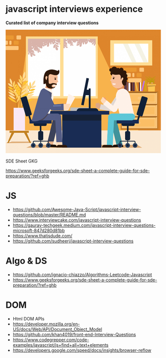 # javascript interviews experience

<b>Curated list of company interview questions</b>

<p align="center">
  <img src="https://github.com/iktarun/interviews/blob/main/Interview_img.jpg?raw=true" width="800" height="400">
</p

# SDE Sheet GKG

https://www.geeksforgeeks.org/sde-sheet-a-complete-guide-for-sde-preparation/?ref=ghb

# JS

- https://github.com/Awesome-Java-Script/javascript-interview-questions/blob/master/README.md
- https://www.interviewcake.com/javascript-interview-questions
- https://gaurav-techgeek.medium.com/javascript-interview-questions-microsoft-847d280d81bb
- https://www.thatjsdude.com/
- https://github.com/sudheerj/javascript-interview-questions

# Algo & DS

- https://github.com/ignacio-chiazzo/Algorithms-Leetcode-Javascript
- https://www.geeksforgeeks.org/sde-sheet-a-complete-guide-for-sde-preparation/?ref=ghb

# DOM

- Html DOM APIs
- https://developer.mozilla.org/en-US/docs/Web/API/Document_Object_Model
- https://github.com/khan4019/front-end-Interview-Questions
- https://www.codegrepper.com/code-examples/javascript/js+find+all+text+elements
- https://developers.google.com/speed/docs/insights/browser-reflow
